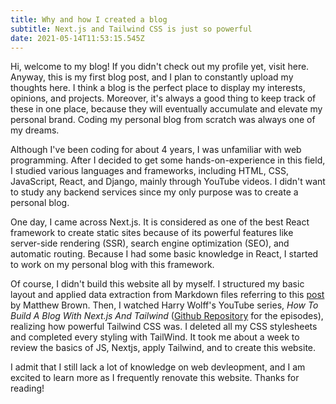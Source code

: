 ```yaml
---
title: Why and how I created a blog
subtitle: Next.js and Tailwind CSS is just so powerful
date: 2021-05-14T11:53:15.545Z
---
```


Hi, welcome to my blog! If you didn't check out my profile yet, visit here. Anyway, this is my first blog post, and I plan to constantly upload my thoughts here. I think a blog is the perfect place to display my interests, opinions, and projects. Moreover, it's always a good thing to keep track of these in one place, because they will eventually accumulate and elevate my personal brand. Coding my personal blog from scratch was always one of my dreams.

Although I've been coding for about 4 years, I was unfamiliar with web programming. After I decided to get some hands-on-experience in this field, I studied various languages and frameworks, including HTML, CSS, JavaScript, React, and Django, mainly through YouTube videos. I didn't want to study any backend services since my only purpose was to create a personal blog.

One day, I came across Next.js. It is considered as one of the best React framework to create static sites because of its powerful features like server-side rendering (SSR), search engine optimization (SEO), and automatic routing. Because I had some basic knowledge in React, I started to work on my personal blog with this framework.

Of course, I didn't build this website all by myself. I structured my basic layout and applied data extraction from Markdown files referring to this [post](https://medium.com/geekculture/build-a-blog-with-next-js-2315d9683ef) by Matthew Brown. Then, I watched Harry Wolff's YouTube series, _How To Build A Blog With Next.js And Tailwind_ ([Github Repository](https://github.com/hswolff/blog-with-nextjs-and-tailwind) for the episodes), realizing how powerful Tailwind CSS was. I deleted all my CSS stylesheets and completed every styling with TailWind. It took me about a week to review the basics of JS, Nextjs, apply Tailwind, and to create this website.

I admit that I still lack a lot of knowledge on web devleopment, and I am excited to learn more as I frequently renovate this website. Thanks for reading!
